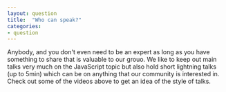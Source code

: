 ```yaml
---
layout: question
title:  "Who can speak?"
categories:
- question
---
```

Anybody, and you don't even need to be an expert as long as you have something to share that is valuable to our grouo.
We like to keep out main talks very much on the JavaScript topic but also hold short lightning talks (up to 5min)
which can be on anything that our community is interested in. Check out some of the videos above to get an idea of the
style of talks.

